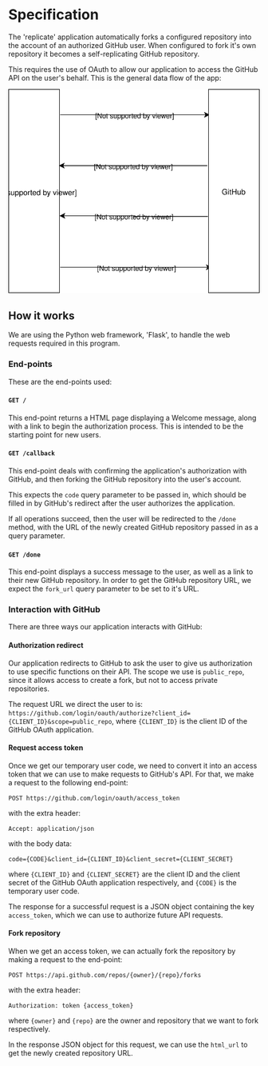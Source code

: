 # Specification #

The 'replicate' application automatically forks a configured repository into the
account of an authorized GitHub user. When configured to fork it's own
repository it becomes a self-replicating GitHub repository.

This requires the use of OAuth to allow our application to access the GitHub API
on the user's behalf. This is the general data flow of the app:

![Data flow diagram](data_flow_diagram.svg)

## How it works ##
We are using the Python web framework, 'Flask', to handle the web requests
required in this program.

### End-points #
These are the end-points used:

#### `GET /` ####
This end-point returns a HTML page displaying a Welcome message, along with a
link to begin the authorization process. This is intended to be the starting
point for new users.

#### `GET /callback` ####
This end-point deals with confirming the application's authorization with
GitHub, and then forking the GitHub repository into the user's account.

This expects the `code` query parameter to be passed in, which should be filled
in by GitHub's redirect after the user authorizes the application.

If all operations succeed, then the user will be redirected to the `/done`
method, with the URL of the newly created GitHub repository passed in as a query
parameter.

#### `GET /done` ####
This end-point displays a success message to the user, as well as a link to
their new GitHub repository. In order to get the GitHub repository URL, we
expect the `fork_url` query parameter to be set to it's URL.

### Interaction with GitHub ###
There are three ways our application interacts with GitHub:

#### Authorization redirect ####
Our application redirects to GitHub to ask the user to give us authorization to
use specific functions on their API. The scope we use is `public_repo`, since it
allows access to create a fork, but not to access private repositories.

The request URL we direct the user to is:
`https://github.com/login/oauth/authorize?client_id={CLIENT_ID}&scope=public_repo`,
where `{CLIENT_ID}` is the client ID of the GitHub OAuth application.

#### Request access token ####
Once we get our temporary user code, we need to convert it into an access token
that we can use to make requests to GitHub's API. For that, we make a request to
the following end-point:
```
POST https://github.com/login/oauth/access_token
```
with the extra header:
```
Accept: application/json
```
with the body data:
```
code={CODE}&client_id={CLIENT_ID}&client_secret={CLIENT_SECRET}
```
where `{CLIENT_ID}` and `{CLIENT_SECRET}` are the client ID and the client
secret of the GitHub OAuth application respectively, and `{CODE}` is the
temporary user code.

The response for a successful request is a JSON object containing the key
`access_token`, which we can use to authorize future API requests.

#### Fork repository ####
When we get an access token, we can actually fork the repository by making a
request to the end-point:
```
POST https://api.github.com/repos/{owner}/{repo}/forks
```
with the extra header:
```
Authorization: token {access_token}
```
where `{owner}` and `{repo}` are the owner and repository that we want to fork
respectively.

In the response JSON object for this request, we can use the `html_url` to get
the newly created repository URL.